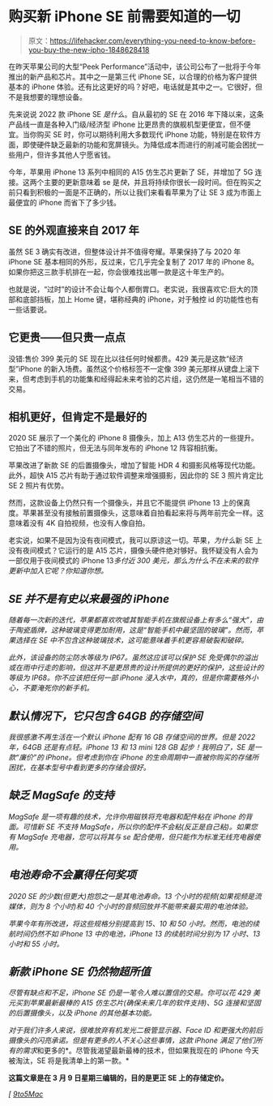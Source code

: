 # 购买新 iPhone SE 前需要知道的一切

> 原文：<https://lifehacker.com/everything-you-need-to-know-before-you-buy-the-new-ipho-1848628418>

在昨天苹果公司的大型“Peek Performance”活动中，该公司公布了一批将于今年推出的新产品和芯片。其中之一是第三代 iPhone SE，以合理的价格为客户提供基本的 iPhone 体验。还有比这更好的吗？好吧，电话就是其中之一。它很好，但不是我想要的理想设备。



先来说说 2022 款 iPhone SE *是什么*。自从最初的 SE 在 2016 年下降以来，这条产品线一直是各种入门级/经济型 iPhone 比更昂贵的旗舰机型更便宜，但不便宜。当你购买 SE 时，你可以期待利用大多数现代 iPhone 功能，特别是在软件方面，即使硬件缺乏最新的功能和宽屏镜头。为降低成本而进行的削减可能会困扰一些用户，但许多其他人宁愿省钱。

今年，苹果用 iPhone 13 系列中相同的 A15 仿生芯片更新了 SE，并增加了 5G 连接。这两个主要的更新意味着 se 是*快*，并且将持续你很长一段时间。但在购买之前只看到积极的一面是不正确的，所以让我们来看看苹果为了让 SE 3 成为市面上最便宜的 iPhone 而省下了多少钱。

## SE 的外观直接来自 2017 年

虽然 SE 3 确实有改进，但整体设计并不值得夸耀。苹果保持了与 2020 年 iPhone SE 基本相同的外形，反过来，它几乎完全复制了 2017 年的 iPhone 8。如果你把这三款手机排在一起，你会很难找出哪一款是这十年生产的。

也就是说，“过时”的设计不会让每个人都倒胃口。老实说，我很喜欢它:巨大的顶部和底部挡板，加上 Home 键，堪称经典的 iPhone，对于触控 id 的功能性也有一些话要说。

## 它更贵——但只贵一点点

没错:售价 399 美元的 SE 现在比以往任何时候都贵。429 美元是这款“经济型”iPhone 的新入场费。虽然这个价格标签不一定像 399 美元那样从键盘上滚下来，但考虑到手机的功能集和经得起未来考验的芯片组，这仍然是一笔相当不错的交易。

## 相机更好，但肯定不是最好的

2020 SE 展示了一个美化的 iPhone 8 摄像头，加上 A13 仿生芯片的一些提升。它拍出了不错的照片，但无法与同年发布的 iPhone 12 阵容相抗衡。

苹果改进了新款 SE 的后置摄像头，增加了智能 HDR 4 和摄影风格等现代功能。此外，超快 A15 芯片有助于通过软件调整来增强摄影，因此你的 SE 3 照片肯定比 SE 2 照片有优势。

然而，这款设备上仍然只有一个摄像头，并且它不能提供 iPhone 13 上的保真度。苹果甚至没有接触前置摄像头，这意味着自拍看起来将与两年前完全一样。这意味着没有 4K 自拍视频，也没有人像自拍。

老实说，如果不是因为没有夜间模式，我可以原谅这一切。苹果，*为什么*新 SE 上没有夜间模式？它运行的是 A15 芯片，摄像头硬件绝对够好。我怀疑没有人会为一部仅用于夜间模式的 iPhone 13*多付近 300 美元，那么为什么不在未来的软件更新中加入它呢？你知道你想。*

## *SE 并不是有史以来最强的 iPhone*

*随着每一次新的迭代，苹果都喜欢吹嘘其智能手机在旗舰设备上有多么“强大”，由于陶瓷盾牌，这种玻璃变得更加耐用，这是“智能手机中最坚固的玻璃”。然而，苹果选择在 SE 中不包含这种玻璃技术，这可能意味着手机更容易破裂和破碎。*

*此外，该设备的防尘防水等级为 IP67。虽然这应该可以保护 SE 免受偶尔的溢出或在雨中行走的影响，但这并不是更昂贵的设计所提供的更好的保护，这些设计的等级为 IP68。你不应该把任何一部 iPhone 浸入水中，真的，但是你需要格外小心，不要淹死你的新手机。*

## *默认情况下，它只包含 64GB 的存储空间*

*我很感激不再生活在一个默认 iPhone 配有 16 GB 存储空间的世界。但是 2022 年，64GB 还是有点轻。iPhone 13 和 13 mini 128 GB 起步！我明白了，SE 是一款“廉价”的 iPhone。但考虑到你在 iPhone 的生命周期中一直被你购买的存储所困扰，在基本型号中看到更多的存储会很好。*

## *缺乏 MagSafe 的支持*

*MagSafe 是一项有趣的技术，允许你用磁铁将充电器和配件粘在 iPhone 的背面。可惜新 SE 不支持 MagSafe，所以你的配件不会粘(反正是自己粘)。如果您有 MagSafe 充电器，您可以将其与 se 配合使用，但只能作为标准无线充电器使用。*

## *电池寿命不会赢得任何奖项*

*2020 SE 的少数(但更大)抱怨之一是其电池寿命。13 个小时的视频(如果视频是流媒体，则为 8 个小时)和 40 个小时的音频回放并不能带来最实用的电池体验。*

*苹果今年有所改进，将这些规格分别提高到 15、10 和 50 小时。然而，电池的续航时间仍然不如 iPhone 13 中的电池，iPhone 13 的续航时间分别为 17 小时、13 小时和 55 小时。*

## *新款 iPhone SE 仍然物超所值*

*尽管有缺点和不足，iPhone SE 仍是一笔令人难以置信的交易。你可以花 429 美元买到苹果最新最棒的 A15 仿生芯片(确保未来几年的软件支持)、5G 连接和坚固的后置摄像头，以及 iPhone 的其他基本功能。*

*对于我们许多人来说，很难放弃有机发光二极管显示器、Face ID 和更强大的前后摄像头的闪亮承诺。但是有更多的人不关心这些事情，这款 iPhone 满足了他们所有的需求*和更多的*。尽管我渴望最新最棒的技术，但如果我现在的 iPhone 今天被淘汰，SE 将是我清单上的第一款。*

**这篇文章是在 3 月 9 日星期三编辑的，目的是更正 SE 上的存储定价。**

*[ [9to5Mac](https://9to5mac.com/2022/03/09/iphone-se-3-tidbits/)*